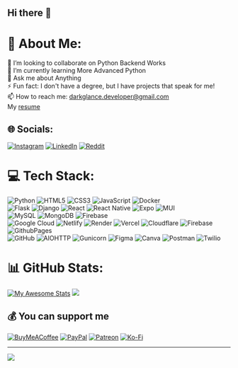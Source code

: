## Hi there 👋

# 💫 About Me:
👯 I’m looking to collaborate on Python Backend Works<br>
🌱 I’m currently learning More Advanced Python <br>
💬 Ask me about Anything<br>
⚡ Fun fact:  I don't have a degree, but I have projects that speak for me!<br>
📫 How to reach me: darkglance.developer@gmail.com<br>
My [resume](https://www.canva.com/design/DAGVwzgW730/5-NpPGtaqDxl_8kk0vbDvg/view?utm_content=DAGVwzgW730&utm_campaign=designshare&utm_medium=link&utm_source=editor)


## 🌐 Socials:
[![Instagram](https://img.shields.io/badge/Instagram-%23E4405F.svg?logo=Instagram&logoColor=white)](https://instagram.com/ig_darkglance) 
[![LinkedIn](https://img.shields.io/badge/LinkedIn-%230077B5.svg?logo=linkedin&logoColor=white)](https://linkedin.com/in/ashif4354/) 
[![Reddit](https://img.shields.io/badge/Reddit-%23FF4500.svg?logo=Reddit&logoColor=white)](https://reddit.com/user/DarkGlance_) 

# 💻 Tech Stack:
![Python](https://img.shields.io/badge/python-3670A0?style=flat&logo=python&logoColor=ffdd54) 
![HTML5](https://img.shields.io/badge/html5-%23E34F26.svg?style=flat&logo=html5&logoColor=white)
![CSS3](https://img.shields.io/badge/css3-%231572B6.svg?style=flat&logo=css3&logoColor=white) 
![JavaScript](https://img.shields.io/badge/javascript-%23323330.svg?style=flat&logo=javascript&logoColor=%23F7DF1E) 
![Docker](https://img.shields.io/badge/docker-%230db7ed.svg?style=flat&logo=docker&logoColor=white) 
<br>
![Flask](https://img.shields.io/badge/flask-%23000.svg?style=flat&logo=flask&logoColor=white) 
![Django](https://img.shields.io/badge/django-%23092E20.svg?style=flat&logo=django&logoColor=white) 
![React](https://img.shields.io/badge/react-%2320232a.svg?style=flat&logo=react&logoColor=%2361DAFB) 
![React Native](https://img.shields.io/badge/react_native-%2320232a.svg?style=flat&logo=react&logoColor=%2361DAFB) 
![Expo](https://img.shields.io/badge/expo-1C1E24?style=flat&logo=expo&logoColor=#D04A37) 
![MUI](https://img.shields.io/badge/MUI-%230081CB.svg?style=flat&logo=mui&logoColor=white) 
<br>
![MySQL](https://img.shields.io/badge/mysql-4479A1.svg?style=flat&logo=mysql&logoColor=white) 
![MongoDB](https://img.shields.io/badge/MongoDB-%234ea94b.svg?style=flat&logo=mongodb&logoColor=white) 
![Firebase](https://img.shields.io/badge/firebase-%23039BE5.svg?style=flat&logo=firebase) 
<br>
![Google Cloud](https://img.shields.io/badge/GoogleCloud-%234285F4.svg?style=flat&logo=google-cloud&logoColor=white) 
![Netlify](https://img.shields.io/badge/netlify-%23000000.svg?style=flat&logo=netlify&logoColor=#00C7B7) 
![Render](https://img.shields.io/badge/Render-%46E3B7.svg?style=flat&logo=render&logoColor=white) 
![Vercel](https://img.shields.io/badge/vercel-%23000000.svg?style=flat&logo=vercel&logoColor=white) 
![Cloudflare](https://img.shields.io/badge/Cloudflare-F38020?style=flat&logo=Cloudflare&logoColor=white) 
![Firebase](https://img.shields.io/badge/firebase-a08021?style=flat&logo=firebase&logoColor=ffcd34) 
![GithubPages](https://img.shields.io/badge/github%20pages-121013?style=flat&logo=github&logoColor=white)
<br>
![GitHub](https://img.shields.io/badge/github-%23121011.svg?style=flat&logo=github&logoColor=white) 
![AIOHTTP](https://img.shields.io/badge/iohttp-%232C5bb4.svg?style=flat&logo=aiohttp&logoColor=white) 
![Gunicorn](https://img.shields.io/badge/gunicorn-%298729.svg?style=flat&logo=gunicorn&logoColor=white) 
![Figma](https://img.shields.io/badge/figma-%23F24E1E.svg?style=flat&logo=figma&logoColor=white) 
![Canva](https://img.shields.io/badge/Canva-%2300C4CC.svg?style=flat&logo=Canva&logoColor=white) 
![Postman](https://img.shields.io/badge/Postman-FF6C37?style=flat&logo=postman&logoColor=white) 
![Twilio](https://img.shields.io/badge/Twilio-F22F46?style=flat&logo=Twilio&logoColor=white)


# 📊 GitHub Stats:
[![My Awesome Stats](https://awesome-github-stats.azurewebsites.net/user-stats/Ashif4354?cardType=level-alternate&theme=onedark&preferLogin=true&Border=FFFFFF00)](https://git.io/awesome-stats-card)
![](https://github-readme-streak-stats.herokuapp.com/?user=Ashif4354&theme=onedark&hide_border=true)


  ## 💰 You can support me
  [![BuyMeACoffee](https://img.shields.io/badge/Buy%20Me%20a%20Coffee-ffdd00?style=for-the-badge&logo=buy-me-a-coffee&logoColor=black)](https://buymeacoffee.com/darkglance) [![PayPal](https://img.shields.io/badge/PayPal-00457C?style=for-the-badge&logo=paypal&logoColor=white)](https://paypal.me/darkglance) [![Patreon](https://img.shields.io/badge/Patreon-F96854?style=for-the-badge&logo=patreon&logoColor=white)](https://patreon.com/darkglance) [![Ko-Fi](https://img.shields.io/badge/Ko--fi-F16061?style=for-the-badge&logo=ko-fi&logoColor=white)](https://ko-fi.com/darkglance) 

  
---
[![](https://visitcount.itsvg.in/api?id=Ashif4354&icon=0&color=0)](https://visitcount.itsvg.in)

